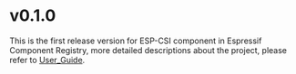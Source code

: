 # v0.1.0
This is the first release version for ESP-CSI component in Espressif Component Registry, more detailed descriptions about the project, please refer to [User_Guide](https://github.com/espressif/esp-now/tree/master/User_Guide.md).
